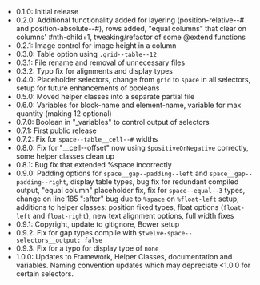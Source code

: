 + 0.1.0: Initial release
+ 0.2.0: Additional functionality added for layering (position-relative--# and position-absolute--#), rows added, "equal columns" that clear on columns' #nth-child+1, tweaking/refactor of some @extend functions
+ 0.2.1: Image control for image height in a column
+ 0.3.0: Table option using `.grid--table--12`
+ 0.3.1: File rename and removal of unnecessary files
+ 0.3.2: Typo fix for alignments and display types
+ 0.4.0: Placeholder selectors, change from `grid` to `space` in all selectors, setup for future enhancements of booleans
+ 0.5.0: Moved helper classes into a separate partial file
+ 0.6.0: Variables for block-name and element-name, variable for max quantity (making 12 optional)
+ 0.7.0: Boolean in "_variables" to control output of selectors
+ 0.7.1: First public release
+ 0.7.2: Fix for `space--table__cell--#` widths
+ 0.8.0: Fix for "__cell--offset" now using `$positiveOrNegative` correctly, some helper classes clean up
+ 0.8.1: Bug fix that extended %space incorrectly
+ 0.9.0: Padding options for `space__gap--padding--left` and `space__gap--padding--right`, display table types, bug fix for redundant compiled output, "equal column" placeholder fix, fix for `space--equal--3` types, change on line 185 ":after" bug due to `%space` on `%float-left` setup, additions to helper classes: position fixed types, float options (`float-left` and `float-right`), new text alignment options, full width fixes
+ 0.9.1: Copyright, update to gitignore, Bower setup
+ 0.9.2: Fix for gap types compile with `$twelve-space--selectors__output: false`
+ 0.9.3: Fix for a typo for display type of `none`
+ 1.0.0:  Updates to Framework, Helper Classes, documentation and variables. Naming convention updates which may depreciate <1.0.0 for certain selectors.
